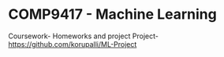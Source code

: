 # COMP9417 - Machine Learning
Coursework- Homeworks and project
Project- https://github.com/korupalli/ML-Project
